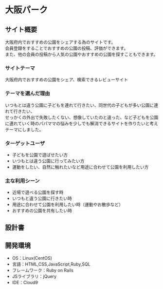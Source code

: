 # 大阪パーク

## サイト概要
大阪府内でおすすめの公園をシェアする為のサイトです。<br>
会員登録をすることでおすすめの公園の投稿、評価ができます。<br>
また、他の会員の投稿から人気の公園やおすすめの公園を探すこともできます。

### サイトテーマ
大阪府内でおすすめの公園をシェア、検索できるレビューサイト

### テーマを選んだ理由
いつもとは違う公園に子どもを連れて行きたい、同世代の子どもが多い公園に連れて行きたい、<br>
せっかくの外出で失敗したくない、想像していたのと違った、など子どもを公園に連れていく時のパパママの悩みを少しでも解消できるサイトを作りたいと考えテーマにしました。


### ターゲットユーザ
* 子どもを公園で遊ばせたい方
* いつもとは違う公園に行ってみたい方
* 運動をしたい、自然に触れたいなど用途に合わせて公園を利用したい方

### 主な利用シーン
* 近場で遊べる公園を探す時
* いつもと違う公園に行きたい時
* 用途に合わせて公園を利用したい時（運動やお散歩など）
* おすすめの公園を共有したい時

## 設計書

## 開発環境
- OS：Linux(CentOS)
- 言語：HTML,CSS,JavaScript,Ruby,SQL
- フレームワーク：Ruby on Rails
- JSライブラリ：jQuery
- IDE：Cloud9